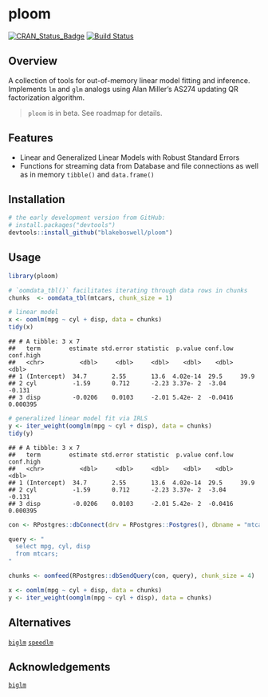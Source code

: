 
# ploom

[![CRAN\_Status\_Badge](https://www.r-pkg.org/badges/version/ploom)](https://cran.r-project.org/package=ploom)
[![Build
Status](https://api.travis-ci.com/blakeboswell/ploom.svg?branch=develop)](https://api.travis-ci.com/blakeboswell/ploom)
<!-- [AppVeyor Build Status]() --> <!-- [Coverage Status]() -->

## Overview

A collection of tools for out-of-memory linear model fitting and
inference. Implements `lm` and `glm` analogs using Alan Miller’s AS274
updating QR factorization algorithm.

> `ploom` is in beta. See roadmap for details.

## Features

  - Linear and Generalized Linear Models with Robust Standard Errors
  - Functions for streaming data from Database and file connections as
    well as in memory `tibble()` and `data.frame()`

## Installation

``` r
# the early development version from GitHub:
# install.packages("devtools")
devtools::install_github("blakeboswell/ploom")
```

## Usage

``` r
library(ploom)

# `oomdata_tbl()` facilitates iterating through data rows in chunks
chunks  <- oomdata_tbl(mtcars, chunk_size = 1)

# linear model
x <- oomlm(mpg ~ cyl + disp, data = chunks)
tidy(x)
```

    ## # A tibble: 3 x 7
    ##   term        estimate std.error statistic  p.value conf.low  conf.high
    ##   <chr>          <dbl>     <dbl>     <dbl>    <dbl>    <dbl>      <dbl>
    ## 1 (Intercept)  34.7       2.55       13.6  4.02e-14  29.5     39.9     
    ## 2 cyl          -1.59      0.712      -2.23 3.37e- 2  -3.04    -0.131   
    ## 3 disp         -0.0206    0.0103     -2.01 5.42e- 2  -0.0416   0.000395

``` r
# generalized linear model fit via IRLS
y <- iter_weight(oomglm(mpg ~ cyl + disp), data = chunks)
tidy(y)
```

    ## # A tibble: 3 x 7
    ##   term        estimate std.error statistic  p.value conf.low  conf.high
    ##   <chr>          <dbl>     <dbl>     <dbl>    <dbl>    <dbl>      <dbl>
    ## 1 (Intercept)  34.7       2.55       13.6  4.02e-14  29.5     39.9     
    ## 2 cyl          -1.59      0.712      -2.23 3.37e- 2  -3.04    -0.131   
    ## 3 disp         -0.0206    0.0103     -2.01 5.42e- 2  -0.0416   0.000395

``` r
con <- RPostgres::dbConnect(drv = RPostgres::Postgres(), dbname = "mtcars")

query <- "
  select mpg, cyl, disp
  from mtcars;
"

chunks <- oomfeed(RPostgres::dbSendQuery(con, query), chunk_size = 4)

x <- oomlm(mpg ~ cyl + disp, data = chunks)
y <- iter_weight(oomglm(mpg ~ cyl + disp), data = chunks)
```

## Alternatives

[`biglm`](https://cran.r-project.org/web/packages/biglm/index.html)
[`speedlm`](https://cran.r-project.org/web/packages/speedlm/index.html)

## Acknowledgements

[`biglm`](https://cran.r-project.org/web/packages/biglm/index.html)
